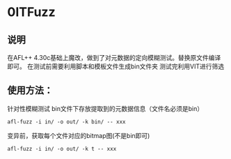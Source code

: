 # 0ITFuzz
## 说明
在AFL++ 4.30c基础上魔改，做到了对元数据的定向模糊测试。替换原文件编译即可。
在测试前需要利用脚本和模板文件生成bin文件夹
测试完利用VIT进行筛选

## 使用方法：
针对性模糊测试 bin文件下存放提取到的元数据信息（文件名必须是bin）
~~~
afl-fuzz -i in/ -o out/ -k bin/ -- xxx 
~~~
变异前，获取每个文件对应的bitmap图(不是bin即可)
~~~
afl-fuzz -i in/ -o out/ -k t -- xxx
~~~
